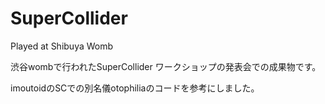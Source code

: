 SuperCollider
=============

Played at Shibuya Womb

渋谷wombで行われたSuperCollider ワークショップの発表会での成果物です。

imoutoidのSCでの別名儀otophiliaのコードを参考にしました。